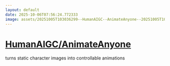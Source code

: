```yaml
---
layout: default
date: 2025-10-06T07:56:24.772333
image: assets/20251005T103036299--HumanAIGC--AnimateAnyone--20251005T104035000--cropped.png
---
```


# [HumanAIGC/AnimateAnyone](https://github.com/HumanAIGC/AnimateAnyone)

turns static character images into controllable animations
